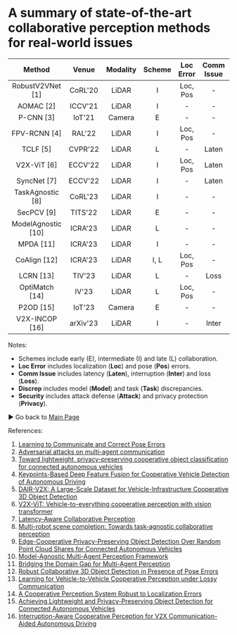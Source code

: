 # A summary of state-of-the-art collaborative perception methods for real-world issues
|   Method               |   Venue         | Modality         |       Scheme         |     Loc Error         |   Comm Issue         |     Discrep         |      Security         |    Code                                                                         |
|:----------------------:|:---------------:|:----------------:|:--------------------:|:---------------------:|:--------------------:|:-------------------:|:---------------------:|:-------------------------------------------------------------------------------:|
| RobustV2VNet [1]       | CoRL'20         | LiDAR            | I                    | Loc, Pos              | -                    | -                   | -                     | -                                                                               |
| AOMAC [2]              | ICCV'21         | LiDAR            | I                    | -                     | -                    | -                   | Attack                | -                                                                               |
| P-CNN [3]              | IoT'21          | Camera           | E                    | -                     | -                    | -                   | Privacy               | -                                                                               |
| FPV-RCNN [4]           | RAL'22          | LiDAR            | I                    | Loc, Pos              | -                    | -                   | -                     | [Link](https://github.com/YuanYunshuang/FPV_RCNN)                              |
| TCLF [5]               | CVPR'22         | LiDAR            | L                    | -                     | Laten                | -                   | -                     | [Link](https://github.com/AIR-THU/DAIR-V2X)                                     |
| V2X-ViT [6]            | ECCV'22         | LiDAR            | I                    | Loc, Pos              | Laten                | -                   | -                     | [Link](https://github.com/DerrickXuNu/v2x-vit)                                  |
| SyncNet [7]            | ECCV'22         | LiDAR            | I                    | -                     | Laten                | -                   | -                     | [Link](https://github.com/MediaBrain-SJTU/SyncNet)                              |
| TaskAgnostic [8]       | CoRL'23         | LiDAR            | I                    | -                     | -                    | Task                | -                     | [Link](https://github.com/coperception/star)                                    |
| SecPCV [9]             | TITS'22         | LiDAR            | E                    | -                     | -                    | -                   | Privacy               | -                                                                               |
| ModelAgnostic [10]     | ICRA'23         | LiDAR            | L                    | -                     | -                    | Model               | -                     | [Link](https://github.com/DerrickXuNu/model_anostic)                            |
| MPDA [11]              | ICRA'23         | LiDAR            | I                    | -                     | -                    | Model               | -                     | [Link](https://github.com/DerrickXuNu/MPDA)                                     |
| CoAlign [12]           | ICRA'23         | LiDAR            | I, L                 | Loc, Pos              | -                    | -                   | -                     | [Link](https://github.com/yifanlu0227/CoAlign)                                  |
| LCRN [13]              | TIV'23          | LiDAR            | L                    | -                     | Loss                 | -                   | -                     | -                                                                               |
| OptiMatch [14]         | IV'23           | LiDAR            | L                    | Loc, Pos              | -                    | -                   | -                     | -                                                                               |
| P2OD [15]              | IoT'23          | Camera           | E                    | -                     | -                    | -                   | Privacy               | -                                                                               |
| V2X-INCOP [16]         | arXiv'23        | LiDAR            | I                    | -                     | Inter                | -                   | -                     | -                                                                               |

Notes:
- Schemes include early (E), intermediate (I) and late (L) collaboration.
- **Loc Error** includes localization (**Loc**) and pose (**Pos**) errors.
- **Comm Issue** includes latency (**Laten**), interruption (**Inter**) and loss (**Loss**).
- **Discrep** includes model (**Model**) and task (**Task**) discrepancies.
- **Security** includes attack defense (**Attack**) and privacy protection (**Privacy**).

▶️ Go back to [Main Page](README.md)

References:
1. [Learning to Communicate and Correct Pose Errors](https://arxiv.org/abs/2011.05289)
2. [Adversarial attacks on multi-agent communication](https://arxiv.org/abs/2101.06560)
3. [Toward lightweight, privacy-preserving cooperative object classification for connected autonomous vehicles](https://ieeexplore.ieee.org/document/9468670)
4. [Keypoints-Based Deep Feature Fusion for Cooperative Vehicle Detection of Autonomous Driving](https://arxiv.org/abs/2109.11615)
5. [DAIR-V2X: A Large-Scale Dataset for Vehicle-Infrastructure Cooperative 3D Object Detection](https://arxiv.org/abs/2204.05575)
6. [V2X-ViT: Vehicle-to-everything cooperative perception with vision transformer](https://arxiv.org/abs/2203.10638)
7. [Latency-Aware Collaborative Perception](https://arxiv.org/abs/2207.08560)
8. [Multi-robot scene completion: Towards task-agnostic collaborative perception](https://openreview.net/forum?id=hW0tcXOJas2)
9. [Edge-Cooperative Privacy-Preserving Object Detection Over Random Point Cloud Shares for Connected Autonomous Vehicles](https://ieeexplore.ieee.org/document/9928424)
10. [Model-Agnostic Multi-Agent Perception Framework](https://arxiv.org/abs/2203.13168)
11. [Bridging the Domain Gap for Multi-Agent Perception](https://arxiv.org/abs/2210.08451)
12. [Robust Collaborative 3D Object Detection in Presence of Pose Errors](https://arxiv.org/abs/2211.07214)
13. [Learning for Vehicle-to-Vehicle Cooperative Perception under Lossy Communication](https://arxiv.org/abs/2212.08273)
14. [A Cooperative Perception System Robust to Localization Errors](https://arxiv.org/abs/2210.06289)
15. [Achieving Lightweight and Privacy-Preserving Object Detection for Connected Autonomous Vehicles](https://ieeexplore.ieee.org/document/9913215)
16. [Interruption-Aware Cooperative Perception for V2X Communication-Aided Autonomous Driving](https://arxiv.org/abs/2304.11821)
